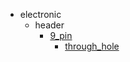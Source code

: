 * electronic
  * header
    * [9_pin](electronic/header/9_pin)
      * [through_hole](electronic/header/9_pin/through_hole)
